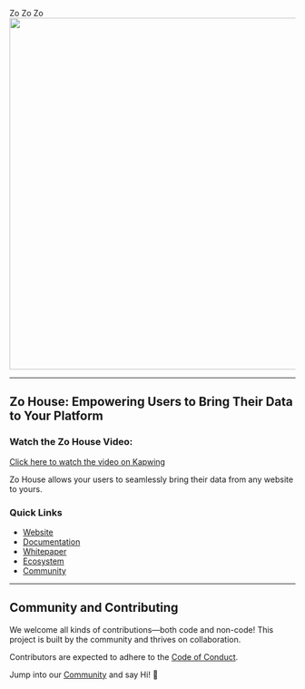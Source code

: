 Zo Zo Zo 
<img align="center" src="https://static.theprint.in/wp-content/uploads/2023/03/ANI-20230314071244.jpg?compress=true&quality=80&w=800&dpr=1.3" width="900" height="620" frameBorder="0" class="giphy-embed" allowFullScreen></img>

---

## Zo House: Empowering Users to Bring Their Data to Your Platform

### Watch the Zo House Video:
[Click here to watch the video on Kapwing](https://www.kapwing.com/e/67907a034316643e2d35fafb)

Zo House allows your users to seamlessly bring their data from any website to yours. 

### Quick Links
- [Website](https://zohouse.org)  
- [Documentation](https://docs.zohouse.org/)  
- [Whitepaper](https://www.zohouse.org/whitepaper)  
- [Ecosystem](https://www.zohouse.org/ecosystem/)  
- [Community](https://t.me/zohouse)  

---

## Community and Contributing

We welcome all kinds of contributions—both code and non-code! This project is built by the community and thrives on collaboration. 

Contributors are expected to adhere to the [Code of Conduct](../Code-of-Conduct.md).

Jump into our [Community](https://t.me/zohouse) and say Hi! 👋
